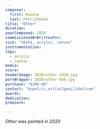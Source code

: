 ```yaml
---
composer:
  first: Ksenia
  last: Petrichenko
title: "Other"
duration:
yearComposed: 2020
commissionedOrWrittenFor:
size: "36x54, acrylic, canvas"
instrumentation:
tags:
  - acrylic
  - canvas
media:
score:
headerImage: 2020/other-1920.jpg
portWrapper: 2020/other-660.jpg
purchase: "$200.00"
contact: "kspetric.art[at]gmail[dot]com"
awards:
dedication:
premiere:

---
```

*Other* was painted in 2020
<br><Br>
